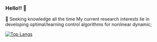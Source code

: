 ### Hello!! 🖖


   🧠 Seeking knowledge all the time
    My current research interests lie in developing optimal/learning control algorithms for nonlinear dynamic;

[![Top Langs](https://github-readme-stats.vercel.app/api/top-langs/?username=roscibely&layout=compact)](https://github.com/roscibely)


<!--
**roscibely/roscibely** is a ✨ _special_ ✨ repository because its `README.md` (this file) appears on your GitHub profile.

Here are some ideas to get you started:

- 🔭 I’m currently working on ...
- 🌱 I’m currently learning ...
- 👯 I’m looking to collaborate on ...
- 🤔 I’m looking for help with ...
- 💬 Ask me about ...
- 📫 How to reach me: ...
- 😄 Pronouns: ...
- ⚡ Fun fact: ...
-->
